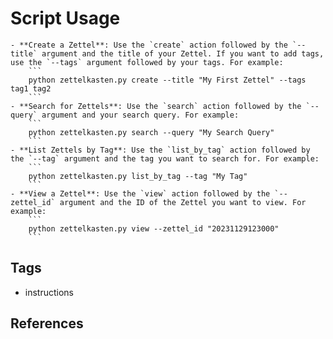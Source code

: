 # Script Usage

    - **Create a Zettel**: Use the `create` action followed by the `--title` argument and the title of your Zettel. If you want to add tags, use the `--tags` argument followed by your tags. For example:
        ```
        python zettelkasten.py create --title "My First Zettel" --tags tag1 tag2
        ```
    - **Search for Zettels**: Use the `search` action followed by the `--query` argument and your search query. For example:
        ```
        python zettelkasten.py search --query "My Search Query"
        ```
    - **List Zettels by Tag**: Use the `list_by_tag` action followed by the `--tag` argument and the tag you want to search for. For example:
        ```
        python zettelkasten.py list_by_tag --tag "My Tag"
        ```
    - **View a Zettel**: Use the `view` action followed by the `--zettel_id` argument and the ID of the Zettel you want to view. For example:
        ```
        python zettelkasten.py view --zettel_id "20231129123000"
        ```

## Tags

- instructions

## References
